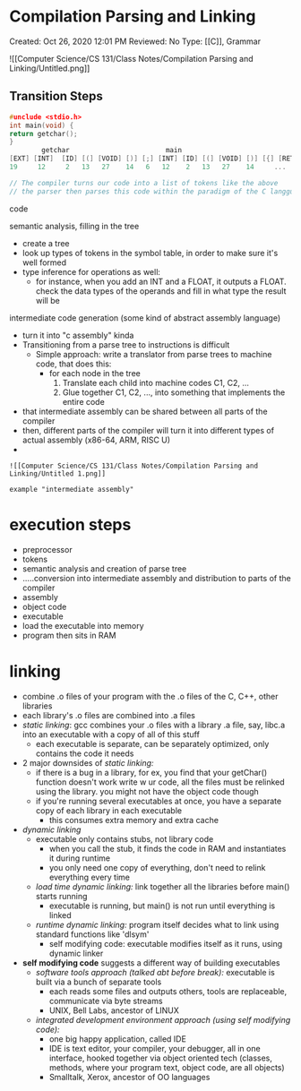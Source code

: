 # Compilation Parsing and Linking

Created: Oct 26, 2020 12:01 PM
Reviewed: No
Type: [[C]], Grammar

![[Computer Science/CS 131/Class Notes/Compilation Parsing and Linking/Untitled.png]]

## Transition Steps

```c
#unclude <stdio.h>
int main(void) {
return getchar();
}
	    getchar                        main                             getchar
[EXT] [INT]  [ID] [(] [VOID] [)] [;] [INT] [ID] [(] [VOID] [)] [{] [RET] [!] [ID] [(] [)] [;] [}]
19     12     2   13   27    14   6   12    2   13   27    14     ...

// The compiler turns our code into a list of tokens like the above
// the parser then parses this code within the paradigm of the C langguage
```

code 

semantic analysis, filling in the tree

- create a tree
- look up types of tokens in the symbol table, in order to make sure it's well formed
- type inference for operations as well:
    - for instance, when you add an INT and a FLOAT, it outputs a FLOAT. check the data types of the operands and fill in what type the result will be

intermediate code generation (some kind of abstract assembly language)

- turn it into "c assembly" kinda
- Transitioning from a parse tree to instructions is difficult
    - Simple approach: write a translator from parse trees to machine code, that does this:
        - for each node in the tree
            1. Translate each child into machine codes C1, C2, ...
            2. Glue together C1, C2, ..., into something that implements the entire code
- that intermediate assembly can be shared between all parts of the compiler
- then, different parts of the compiler will turn it into different types of actual assembly (x86-64, ARM, RISC U)
- 

    ![[Computer Science/CS 131/Class Notes/Compilation Parsing and Linking/Untitled 1.png]]

    example "intermediate assembly"

# execution steps

- preprocessor
- tokens
- semantic analysis and creation of parse tree
- .....conversion into intermediate assembly and distribution to parts of the compiler
- assembly
- object code
- executable
- load the executable into memory
- program then sits in RAM

# linking

- combine .o files of your program with the .o files of the C, C++, other libraries
- each library's .o files are combined into .a files
- *static linking*: gcc combines your .o files with a library .a file, say, libc.a into an executable with a copy of all of this stuff
    - each executable is separate, can be separately optimized, only contains the code it needs
- 2 major downsides of *static linking:*
    - if there is a bug in a library, for ex, you find that your getChar() function doesn't work write w ur code, all the files must be relinked using the library. you might not have the object code though
    - if you're running several executables at once, you have a separate copy of each library in each executable
        - this consumes extra memory and extra cache
- *dynamic linking*
    - executable only contains stubs, not library code
        - when you call the stub, it finds the code in RAM and instantiates it during runtime
        - you only need one copy of everything, don't need to relink everything every time
    - *load time dynamic linking:* link together all the libraries before main() starts running
        - executable is running, but main() is not run until everything is linked
    - *runtime dynamic linking:* program itself decides what to link using standard functions like 'dlsym'
        - self modifying code: executable modifies itself as it runs, using dynamic linker
- **self modifying code** suggests a different way of building executables
    - *software tools approach (talked abt before break):* executable is built via a bunch of separate tools
        - each reads some files and outputs others, tools are replaceable, communicate via byte streams
        - UNIX, Bell Labs, ancestor of LINUX
    - *integrated development environment approach (using self modifying code):*
        - one big happy application, called IDE
        - IDE is text editor, your compiler, your debugger, all in one interface, hooked together via object oriented tech (classes, methods, where your program text, object code, are all objects)
        - Smalltalk, Xerox, ancestor of OO languages